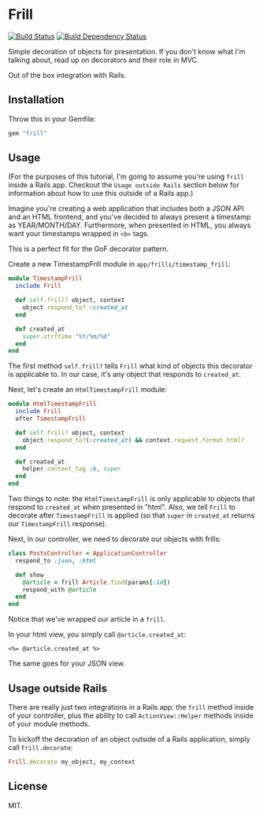 # Frill

[![Build Status](https://secure.travis-ci.org/moonmaster9000/frill.png)](http://travis-ci.org/moonmaster9000/frill)
[![Build Dependency Status](https://gemnasium.com/moonmaster9000/frill.png)](https://gemnasium.com/moonmaster9000/frill.png)

Simple decoration of objects for presentation. If you don't know what I'm talking
about, read up on decorators and their role in MVC.

Out of the box integration with Rails. 

## Installation

Throw this in your Gemfile:

```ruby
gem "frill"
```

## Usage

(For the purposes of this tutorial, I'm going to assume you're using
`frill` inside a Rails app. Checkout the `Usage outside Rails` section
below for information about how to use this outside of a Rails app.)

Imagine you're creating a web application that includes both a
JSON API and an HTML frontend, and you've decided to always present a
timestamp as YEAR/MONTH/DAY. Furthermore, when presented in HTML, you
always want your timestamps wrapped in `<b>` tags.

This is a perfect fit for the GoF decorator pattern.

Create a new TimestampFrill module in `app/frills/timestamp_frill`:

```ruby
module TimestampFrill
  include Frill

  def self.frill? object, context
    object.respond_to? :created_at
  end

  def created_at
    super.strftime "%Y/%m/%d"
  end
end
```

The first method `self.frill?` tells `Frill` what kind of objects this
decorator is applicable to. In our case, it's any object that responds
to `created_at`.

Next, let's create an `HtmlTimestampFrill` module:

```ruby
module HtmlTimestampFrill
  include Frill
  after TimestampFrill

  def self.frill? object, context
    object.respond_to?(:created_at) && context.request.format.html?
  end

  def created_at
    helper.content_tag :b, super
  end
end
```

Two things to note: the `HtmlTimestampFrill` is only applicable to
objects that respond to `created_at` when presented in "html". Also, we
tell `Frill` to decorate after `TimestampFrill` is applied (so that
`super` in `created_at` returns our `TimestampFrill` response).

Next, in our controller, we need to decorate our objects with frills:

```ruby
class PostsController < ApplicationController
  respond_to :json, :html

  def show
    @article = frill Article.find(params[:id])
    respond_with @article
  end
end
```

Notice that we've wrapped our article in a `frill`.

In your html view, you simply call `@article.created_at`:

```erb
<%= @article.created_at %>
```

The same goes for your JSON view.

## Usage outside Rails

There are really just two integrations in a Rails app: the `frill` 
method inside of your controller, plus the ability to call 
`ActionView::Helper` methods inside of your module methods.

To kickoff the decoration of an object outside of a Rails application,
simply call `Frill.decorate`:

```ruby
Frill.decorate my_object, my_context
```

## License

MIT.
